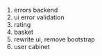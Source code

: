 1) errors backend
2) ui error validation
3) rating
4) basket
5) rewrite ui, remove bootstrap
6) user cabinet